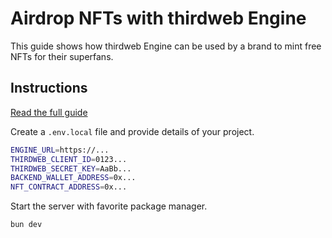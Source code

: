 # Airdrop NFTs with thirdweb Engine

This guide shows how thirdweb Engine can be used by a brand to mint free NFTs for their superfans.

## Instructions

[Read the full guide](https://portal.thirdweb.com/guides/engine/airdrop-nfts)

Create a `.env.local` file and provide details of your project.

```bash
ENGINE_URL=https://...
THIRDWEB_CLIENT_ID=0123...
THIRDWEB_SECRET_KEY=AaBb...
BACKEND_WALLET_ADDRESS=0x...
NFT_CONTRACT_ADDRESS=0x...
```

Start the server with favorite package manager.

```bash
bun dev
```
